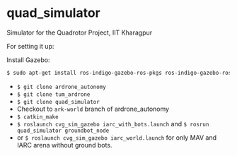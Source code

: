 # quad_simulator
Simulator for the Quadrotor Project, IIT Kharagpur

For setting it up:

Install Gazebo:
```sh
$ sudo apt-get install ros-indigo-gazebo-ros-pkgs ros-indigo-gazebo-ros-control
```
- `$ git clone ardrone_autonomy`
- `$ git clone tum_ardrone`
- `$ git clone quad_simulator`
- Checkout to `ark-world` branch of ardrone_autonomy
- `$ catkin_make`
- `$ roslaunch cvg_sim_gazebo iarc_with_bots.launch` and `$ rosrun quad_simulator groundbot_node`
- or `$ roslaunch cvg_sim_gazebo iarc_world.launch` for only MAV and IARC arena without ground bots.

